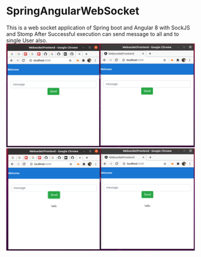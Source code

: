 # SpringAngularWebSocket
This is a web socket application of Spring boot and Angular 8 with SockJS and Stomp
After Successful execution can send message to all and to single User also.
![Optional Text](x.png)
![Optional Text](y.png)